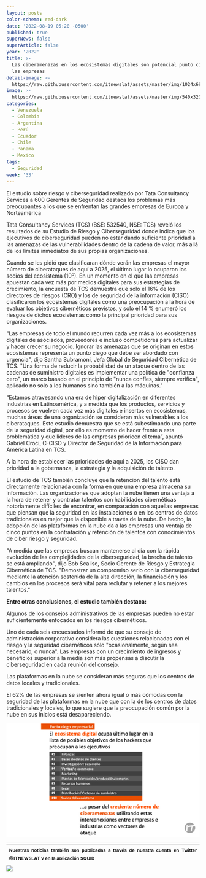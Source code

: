 ```yaml
---
layout: posts
color-schema: red-dark
date: '2022-08-19 05:20 -0500'
published: true
superNews: false
superArticle: false
year: '2022'
title: >-
  Las ciberamenazas en los ecosistemas digitales son potencial punto ciego para
  las empresas
detail-image: >-
  https://raw.githubusercontent.com/itnewslat/assets/master/img/1024x680/punto-ciego-empresarial-g.jpg
image: >-
  https://raw.githubusercontent.com/itnewslat/assets/master/img/540x320/punto-ciego-empresarial-p.jpg
categories:
  - Venezuela
  - Colombia
  - Argentina
  - Perú
  - Ecuador
  - Chile
  - Panama
  - Mexico
tags:
  - Seguridad
week: '33'
---
```

El estudio sobre riesgo y ciberseguridad realizado por Tata Consultancy Services a 600 Gerentes de Seguridad destaca los problemas más preocupantes a los que se enfrentan las grandes empresas de Europa y Norteamérica 

Tata Consultancy Services (TCS) (BSE: 532540, NSE: TCS) reveló los resultados de su  Estudio de Riesgo y Ciberseguridad donde indica que los ejecutivos de ciberseguridad pueden no estar dando suficiente prioridad a las amenazas de las vulnerabilidades dentro de la cadena de valor, más allá de los límites inmediatos de sus propias organizaciones. 

Cuando se les pidió que clasificaran dónde verán las empresas el mayor número de ciberataques de aquí a 2025, el último lugar lo ocuparon los socios del ecosistema (10º). En un momento en el que las empresas apuestan cada vez más por medios digitales para sus estrategias de crecimiento, la encuesta de TCS demuestra que solo el 16% de los directores de riesgos (CRO) y los de seguridad de la información (CISO) clasificaron los ecosistemas digitales como una preocupación a la hora de evaluar los objetivos cibernéticos previstos, y solo el 14 % enumeró los riesgos de dichos ecosistemas como la principal prioridad para sus organizaciones.  

"Las empresas de todo el mundo recurren cada vez más a los ecosistemas digitales de asociados, proveedores e incluso competidores para actualizar y hacer crecer su negocio. Ignorar las amenazas que se originan en estos ecosistemas representa un punto ciego que debe ser abordado con urgencia", dijo Santha Subramoni, Jefa Global de Seguridad Cibernética de TCS. "Una forma de reducir la probabilidad de un ataque dentro de las cadenas de suministro digitales es implementar una política de "confianza cero", un marco basado en el principio de "nunca confíes, siempre verifica", aplicado no solo a los humanos sino también a las máquinas."  

“Estamos atravesando una era de hiper digitalización en diferentes industrias en Latinoamérica, y a medida que los productos, servicios y procesos se vuelven cada vez más digitales e insertos en ecosistemas, muchas áreas de una organización se consideran más vulnerables a los ciberataques. Este estudio demuestra que se está subestimando una parte de la seguridad digital, por ello es momento de hacer frente a esta problemática y que líderes de las empresas prioricen el tema”, apuntó Gabriel Croci, C-CISO y Director de Seguridad de la Información para América Latina en TCS. 

A la hora de establecer las prioridades de aquí a 2025, los CISO dan prioridad a la gobernanza, la estrategia y la adquisición de talento.  

El estudio de TCS también concluye que la retención del talento está directamente relacionada con la forma en que una empresa almacena su información. Las organizaciones que adoptan la nube tienen una ventaja a la hora de retener y contratar talentos con habilidades cibernéticas notoriamente difíciles de encontrar, en comparación con aquellas empresas que piensan que la seguridad en las instalaciones o en los centros de datos tradicionales es mejor que la disponible a través de la nube. De hecho, la adopción de las plataformas en la nube da a las empresas una ventaja de cinco puntos en la contratación y retención de talentos con conocimientos de ciber riesgo y seguridad. 

"A medida que las empresas buscan mantenerse al día con la rápida evolución de las complejidades de la ciberseguridad, la brecha de talento se está ampliando", dijo Bob Scalise, Socio Gerente de Riesgo y Estrategia Cibernética de TCS. "Demostrar un compromiso serio con la ciberseguridad mediante la atención sostenida de la alta dirección, la financiación y los cambios en los procesos será vital para reclutar y retener a los mejores talentos." 

**Entre otras conclusiones, el estudio también destaca:**  

Algunos de los consejos administrativos de las empresas pueden no estar suficientemente enfocados en los riesgos cibernéticos. 

Uno de cada seis encuestados informó de que su consejo de administración corporativo considera las cuestiones relacionadas con el riesgo y la seguridad cibernéticos sólo "ocasionalmente, según sea necesario, o nunca". Las empresas con un crecimiento de ingresos y beneficios superior a la media son más propensas a discutir la ciberseguridad en cada reunión del consejo. 

Las plataformas en la nube se consideran más seguras que los centros de datos locales y tradicionales. 

El 62% de las empresas se sienten ahora igual o más cómodas con la seguridad de las plataformas en la nube que con la de los centros de datos tradicionales y locales, lo que sugiere que la preocupación común por la nube en sus inicios está desapareciendo. 

![](https://raw.githubusercontent.com/itnewslat/assets/master/img/540x320/punto-ciego-empresarial-p.jpg)

<table style="height: 42px;" width="569">
<tbody>
<tr>
<td style="text-align: justify;"><sub><strong>Nuestras noticias también son publicadas a través de nuestra cuenta en Twitter <a href="https://twitter.com/itnewslat?lang=es">@ITNEWSLAT</a> y en la aplicación <a href="https://squidapp.co/en/">SQUID</a></strong></sub></td>
</tr>
</tbody>
</table>

<img src="https://tracker.metricool.com/c3po.jpg?hash=56f88a41e39ab42c063cc51676587a04"/>